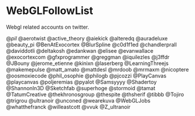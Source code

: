 # WebGLFollowList
Webgl related accounts on twitter.

@_pil_
@aerotwist
@active_theory
@aiekick
@alteredq
@auradeluxe
@beauty_pi
@BenAtExocortex
@BlurSpline
@c0d1f1ed
@chandlerprall
@daviddotli
@deltakosh
@edankwan
@elisee
@evanwallace
@exocortexcom
@gfxprogrammer
@greggman
@iquilezles
@j3ffdr
@JBouny
@jerome_etienne
@kinixn
@laserberg
@LearningThreejs
@makemepulse
@matt_amato
@mattdesl
@mrdoob
@mrmaxm
@nicoptere
@oosmoxiecode
@phil_osophie
@philogb
@pjcozzi
@PlayCanvas
@playcanvas
@poljeremias
@pyalot
@Samsyyyy
@Shadertoy
@ShannonIn3D
@Sketchfab
@superhoge
@stormoid
@tamat
@TatumCreative
@thekhronosgroup
@thespite
@thsherif
@tibbb
@Tojiro
@trigrou
@ultranoir
@unconed
@wearekuva
@WebGLJobs
@whatthefranck
@willeastcott
@vvuk
@Z_ultranoir
